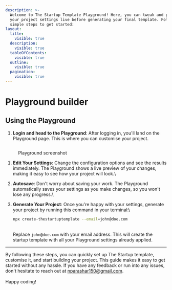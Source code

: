 ```yaml
---
description: >-
  Welcome to The Startup Template Playground! Here, you can tweak and preview
  your project settings live before generating your final template. Follow these
  simple steps to get started:
layout:
  title:
    visible: true
  description:
    visible: true
  tableOfContents:
    visible: true
  outline:
    visible: true
  pagination:
    visible: true
---
```


# Playground builder

## **Using the Playground**

1. **Login and head to the Playground**: After logging in, you'll land on the Playground page. This is where you can customise your project.

<div align="left">

<figure><picture><source srcset="../.gitbook/assets/Screenshot 2024-05-24 at 12.35.08 PM.png" media="(prefers-color-scheme: dark)"><img src="../.gitbook/assets/Screenshot 2024-05-24 at 12.36.53 PM.png" alt=""></picture><figcaption><p>Playground screenshot</p></figcaption></figure>

</div>

1. **Edit Your Settings**: Change the configuration options and see the results immediately. The Playground shows a live preview of your changes, making it easy to see how your project will look.\

2. **Autosave**: Don't worry about saving your work. The Playground automatically saves your settings as you make changes, so you won't lose any progress.\

3.  **Generate Your Project**: Once you're happy with your settings, generate your project by running this command in your terminal:\


    ```bash
    npx create-thestartuptemplate --email=john@doe.com
    ```

    \
    Replace `john@doe.com` with your email address. This will create the startup template with all your Playground settings already applied.

***

By following these steps, you can quickly set up The Startup template, customise it, and start building your project. This guide makes it easy to get started without any hassle. If you have any feedback or run into any issues, don't hesitate to reach out at [nparashar150@gmail.com](mailto:nparashar150@gmail.com). \
\
Happy coding!
